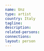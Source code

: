 ```yaml
---
name: Unz
type: artist
country: Italy
tagline:
description:
related-persons:
connections:
layout: person
---
```

